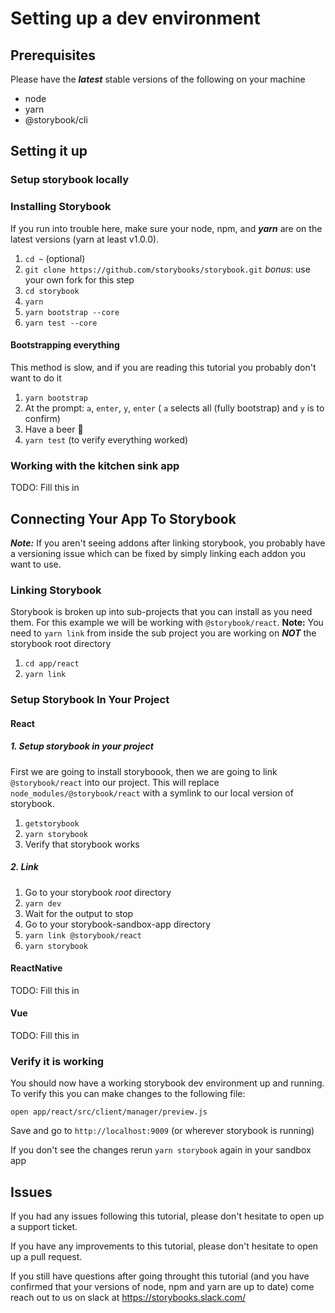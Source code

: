 # Setting up a dev environment

## Prerequisites

Please have the **_latest_** stable versions of the following on your machine

-   node
-   yarn
-   @storybook/cli

## Setting it up

### Setup storybook locally

### Installing Storybook

If you run into trouble here, make sure your node, npm, and **_yarn_** are on the latest versions (yarn at least v1.0.0).

1.  `cd ~` (optional)
2.  `git clone https://github.com/storybooks/storybook.git` _bonus_: use your own fork for this step
3.  `cd storybook`
4.  `yarn`
5.  `yarn bootstrap --core`
6.  `yarn test --core`

#### Bootstrapping everything

This method is slow, and if you are reading this tutorial you probably don't want to do it

1.  `yarn bootstrap`
2.  At the prompt: `a`, `enter`, `y`, `enter` ( `a` selects all (fully bootstrap) and `y` is to confirm)
3.  Have a beer 🍺
4.  `yarn test` (to verify everything worked)

### Working with the kitchen sink app

TODO: Fill this in

## Connecting Your App To Storybook

**_Note:_** If you aren't seeing addons after linking storybook, you probably have a versioning issue which can be fixed by simply linking each addon you want to use.

### Linking Storybook

Storybook is broken up into sub-projects that you can install as you need them. For this example we will be working with `@storybook/react`.
**Note:** You need to `yarn link` from inside the sub project you are working on **_NOT_** the storybook root directory

1.  `cd app/react`
2.  `yarn link`

### Setup Storybook In Your Project

#### React

##### 1. Setup storybook in your project

First we are going to install storyboook, then we are going to link `@storybook/react` into our project. This will replace `node_modules/@storybook/react` with a symlink to our local version of storybook. 

1.  `getstorybook`
2.  `yarn storybook`
3.  Verify that storybook works

##### 2. Link

1.  Go to your storybook _root_ directory 
2.  `yarn dev`
3.  Wait for the output to stop 
4.  Go to your storybook-sandbox-app directory
5.  `yarn link @storybook/react`
6.  `yarn storybook`

#### ReactNative

TODO: Fill this in

#### Vue

TODO: Fill this in

### Verify it is working

You should now have a working storybook dev environment up and running. To verify this you can make changes to the following file:

`open app/react/src/client/manager/preview.js`

Save and go to `http://localhost:9009` (or wherever storybook is running)

If you don't see the changes rerun `yarn storybook` again in your sandbox app

## Issues

If you had any issues following this tutorial, please don't hesitate to open up a support ticket.

If you have any improvements to this tutorial, please don't hesitate to open up a pull request.

If you still have questions after going throught this tutorial (and you have confirmed that your versions of node, npm and yarn are up to date) come reach out to us on slack at <https://storybooks.slack.com/>
